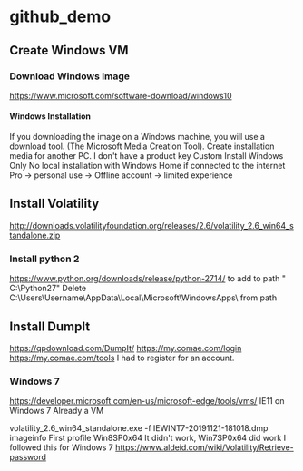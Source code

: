 # github_demo

## Create Windows VM
### Download Windows Image
https://www.microsoft.com/software-download/windows10
#### Windows Installation 
If you downloading the image on a Windows machine, you will use a download tool. (The Microsoft Media Creation Tool).
Create installation media for another PC.
I don't have a product key
Custom Install Windows Only
No local installation with Windows Home if connected to the internet
Pro -> personal use -> Offline account -> limited experience

## Install Volatility
http://downloads.volatilityfoundation.org/releases/2.6/volatility_2.6_win64_standalone.zip

### Install python 2
https://www.python.org/downloads/release/python-2714/
to add to path " C:\Python27"
Delete C:\Users\Username\AppData\Local\Microsoft\WindowsApps\ from path

## Install DumpIt
https://qpdownload.com/DumpIt/
https://my.comae.com/login
https://my.comae.com/tools
I had to register for an account.

### Windows 7
https://developer.microsoft.com/en-us/microsoft-edge/tools/vms/
IE11 on Windows 7
Already a VM


volatility_2.6_win64_standalone.exe -f IEWINT7-20191121-181018.dmp imageinfo
First profile Win8SP0x64
It didn't work, Win7SP0x64 did work
I followed this for Windows 7 https://www.aldeid.com/wiki/Volatility/Retrieve-password
